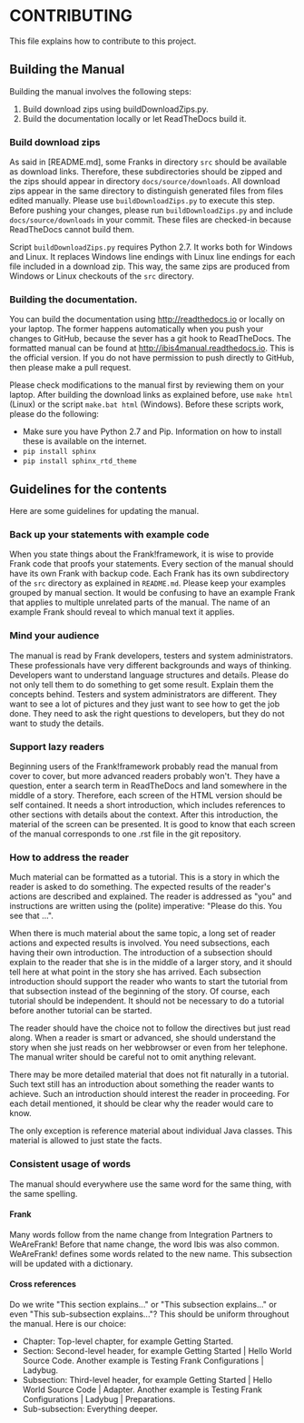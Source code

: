 # CONTRIBUTING

This file explains how to contribute to this project.

## Building the Manual

Building the manual involves the following steps:

1. Build download zips using buildDownloadZips.py.
2. Build the documentation locally or let ReadTheDocs build it.

### Build download zips

As said in [README.md], some Franks in directory `src` should be available as download
links. Therefore, these subdirectories should be zipped and the zips should appear
in directory `docs/source/downloads`. All download zips appear in the same directory
to distinguish generated files from files edited manually. Please use
`buildDownloadZips.py` to execute this step. Before pushing your changes,
please run `buildDownloadZips.py` and include `docs/source/downloads`
in your commit. These files are checked-in because ReadTheDocs cannot build them.

Script `buildDownloadZips.py` requires Python 2.7. It works both for Windows and Linux.
It replaces Windows line endings with Linux line endings for each file included in a
download zip. This way, the same zips are produced from Windows or Linux checkouts
of the `src` directory.

### Building the documentation.

You can build the documentation using http://readthedocs.io or locally on your laptop.
The former happens automatically when you push your changes to GitHub, because the
sever has a git hook to ReadTheDocs. The formatted manual can
be found at http://ibis4manual.readthedocs.io. This is the official version. If you
do not have permission to push directly to GitHub, then please make a pull request.

Please check modifications to the manual first by reviewing them on your laptop.
After building the download links as explained before, use `make html` (Linux) or the script `make.bat html` (Windows). Before these scripts work, please do the following:

* Make sure you have Python 2.7 and Pip. Information on how to install these is available on the internet.
* `pip install sphinx`
* `pip install sphinx_rtd_theme`

## Guidelines for the contents

Here are some guidelines for updating the manual.

### Back up your statements with example code

When you state things about the Frank!framework, it is wise to provide Frank code that proofs your statements. Every section of the manual should have its own Frank with backup code. Each Frank has its own subdirectory of the `src` directory as explained in `README.md`. Please keep your examples grouped by manual section. It would be confusing to have an example Frank that applies to multiple unrelated parts of the manual. The name of an example Frank should reveal to which manual text it applies.

### Mind your audience

The manual is read by Frank developers, testers and system administrators. These professionals have very different backgrounds and ways of thinking. Developers want to understand language structures and details. Please do not only tell them to do something to get some result. Explain them the concepts behind. Testers and system administrators are different. They want to see a lot of pictures and they just want to see how to get the job done. They need to ask the right questions to developers, but they do not want to study the details. 

### Support lazy readers

Beginning users of the Frank!framework probably read the manual from cover to cover, but more advanced readers probably won't. They have a question, enter a search term in ReadTheDocs and land somewhere in the middle of a story. Therefore, each screen of the HTML version should be self contained. It needs a short introduction, which includes references to other sections with details about the context. After this introduction, the material of the screen can be presented. It is good to know that each screen of the manual corresponds to one .rst file in the git repository.

### How to address the reader

Much material can be formatted as a tutorial. This is a story in which the reader is asked to do something. The expected results of the reader's actions are described and explained. The reader is addressed as "you" and instructions are written using the (polite) imperative: "Please do this. You see that ...".

When there is much material about the same topic, a long set of reader actions and expected results is involved. You need subsections, each having their own introduction. The introduction of a subsection should explain to the reader that she is in the middle of a larger story, and it should tell here at what point in the story she has arrived. Each subsection introduction should support the reader who wants to start the tutorial from that subsection instead of the beginning of the story. Of course, each tutorial should be independent. It should not be necessary to do a tutorial before another tutorial can be started.

The reader should have the choice not to follow the directives but just read along. When a reader is smart or advanced, she should understand the story when she just reads on her webbrowser or even from her telephone. The manual writer should be careful not to omit anything relevant.

There may be more detailed material that does not fit naturally in a tutorial. Such text still has an introduction about something the reader wants to achieve. Such an introduction should interest the reader in proceeding. For each detail mentioned, it should be clear why the reader would care to know.

The only exception is reference material about individual Java classes. This material is allowed to just state the facts.

### Consistent usage of words

The manual should everywhere use the same word for the same thing, with the same spelling.

#### Frank

Many words follow from the name change from Integration Partners to WeAreFrank! Before that name change, the word Ibis was also common. WeAreFrank! defines some words related to the new name. This subsection will be updated with a dictionary.

#### Cross references

Do we write "This section explains..." or "This subsection explains..." or even "This sub-subsection explains..."? This should be uniform throughout the manual. Here is our choice:

* Chapter: Top-level chapter, for example Getting Started.
* Section: Second-level header, for example Getting Started | Hello World Source Code. Another example is Testing Frank Configurations | Ladybug.
* Subsection: Third-level header, for example Getting Started | Hello World Source Code | Adapter. Another example is Testing Frank Configurations | Ladybug | Preparations.
* Sub-subsection: Everything deeper.
